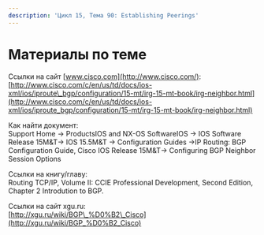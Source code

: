 ```yaml
---
description: 'Цикл 15, Тема 90: Establishing Peerings'
---
```


# Материалы по теме

Ссылки на сайт [www.cisco.com](http://www.cisco.com/):  
[http://www.cisco.com/c/en/us/td/docs/ios-xml/ios/iproute\_bgp/configuration/15-mt/irg-15-mt-book/irg-neighbor.html](http://www.cisco.com/c/en/us/td/docs/ios-xml/ios/iproute_bgp/configuration/15-mt/irg-15-mt-book/irg-neighbor.html)

Как найти документ:  
Support Home → ProductsIOS and NX-OS SoftwareIOS → IOS Software Release 15M&T→ IOS 15.5M&T → Configuration Guides →IP Routing: BGP Configuration Guide, Cisco IOS Release 15M&T→ Configuring BGP Neighbor Session Options

Ссылки на книгу/главу:  
Routing TCP/IP, Volume II: CCIE Professional Development, Second Edition, Chapter 2 Introdution to BGP.

Ссылки на сайт xgu.ru:  
[http://xgu.ru/wiki/BGP\_%D0%B2\_Cisco](http://xgu.ru/wiki/BGP_%D0%B2_Cisco)

